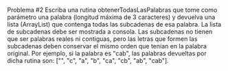 Problema #2
Escriba una rutina obtenerTodasLasPalabras que tome
como parámetro una palabra (longitud máxima de 3
caracteres) y devuelva una lista (ArrayList) que
contenga todas las subcadenas de esa palabra. La
lista de subcadenas debe ser mostrada a consola.
Las subcadenas no tienen que ser palabras reales ni
contiguas, pero las letras que formen las subcadenas
deben conservar el mismo orden que tenían en la
palabra original.
Por ejemplo, si la palabra es "cab", las palabras
devueltas por dicha rutina son: ["", "c", "a", "b",
"ca", "cb", "ab", "cab"].

